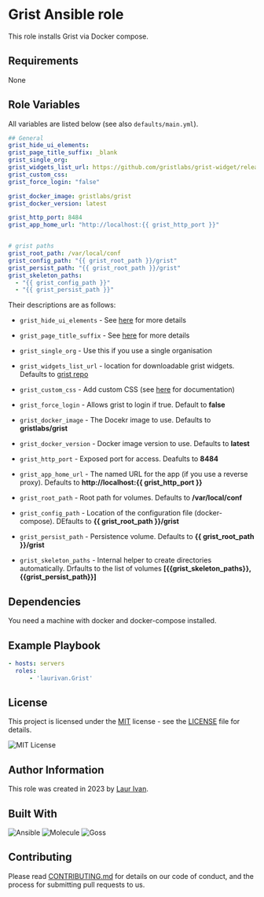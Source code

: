 # Grist Ansible role

This role installs Grist via Docker compose.

## Requirements

None

## Role Variables

All variables are listed below (see also `defaults/main.yml`).

```yml
## General
grist_hide_ui_elements:
grist_page_title_suffix: _blank
grist_single_org:
grist_widgets_list_url: https://github.com/gristlabs/grist-widget/releases/download/latest/manifest.json
grist_custom_css:
grist_force_login: "false"

grist_docker_image: gristlabs/grist
grist_docker_version: latest

grist_http_port: 8484
grist_app_home_url: "http://localhost:{{ grist_http_port }}"


# grist paths
grist_root_path: /var/local/conf
grist_config_path: "{{ grist_root_path }}/grist"
grist_persist_path: "{{ grist_root_path }}/grist"
grist_skeleton_paths:
  - "{{ grist_config_path }}"
  - "{{ grist_persist_path }}"
```

Their descriptions are as follows:

- `grist_hide_ui_elements` - See [here](https://support.getgrist.com/self-managed/#customization) for more details
- `grist_page_title_suffix` - See [here](https://support.getgrist.com/self-managed/#customization) for more details
- `grist_single_org` - Use this if you use a single organisation
- `grist_widgets_list_url` - location for downloadable grist widgets. Defaults to [grist repo](https://github.com/gristlabs/grist-widget/releases/download/latest/manifest.json)
- `grist_custom_css` - Add custom CSS (see [here](https://support.getgrist.com/self-managed/#customization) for documentation)

- `grist_force_login` - Allows grist to login if true. Default to **false**

- `grist_docker_image` - The Docekr image to use. Defaults to **gristlabs/grist**
- `grist_docker_version` - Docker image version to use. Defaults to **latest**

- `grist_http_port` - Exposed port for access. Deafults to **8484**
- `grist_app_home_url` - The named URL for the app (if you use a reverse proxy). Defaults to **http://localhost:{{ grist_http_port }}**
- `grist_root_path` - Root path for volumes. Defaults to **/var/local/conf**
- `grist_config_path` - Location of the configuration file (docker-compose). DEfaults to **{{ grist_root_path }}/grist**
- `grist_persist_path` - Persistence volume. Defaults to **{{ grist_root_path }}/grist**
- `grist_skeleton_paths` - Internal helper to create directories automatically. Drfaults to the list of volumes **[{{grist_skeleton_paths}}, {{grist_persist_path}}]**

## Dependencies

You need a machine with docker and docker-compose installed.

## Example Playbook

```yml
- hosts: servers
  roles:
      - 'laurivan.Grist'
```

## License

This project is licensed under the [MIT](https://opensource.org/licenses/MIT) license - see the [LICENSE](LICENSE) file for details.

![MIT License](https://img.shields.io/badge/license-MIT%20License-brightgreen)

## Author Information

This role was created in 2023 by [Laur Ivan](https://www.laurivan.com).

## Built With

![Ansible](https://img.shields.io/badge/ansible-5.2.0-green.svg)
![Molecule](https://img.shields.io/badge/molecule-3.4.0-green.svg)
![Goss](https://img.shields.io/badge/goss-0.3.16-green.svg)

## Contributing

Please read [CONTRIBUTING.md](CONTRIBUTING.md) for details on our code of conduct, and the process for submitting pull requests to us.
